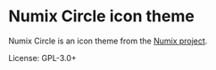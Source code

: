 Numix Circle icon theme
================

Numix Circle is an icon theme from the [Numix project](http://numixproject.org).

License: GPL-3.0+
